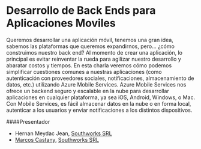 Desarrollo de Back Ends para Aplicaciones Moviles 
==================================================================

Queremos desarrollar una aplicación móvil, tenemos una gran idea, sabemos las plataformas que queremos expandirnos, pero... ¿cómo construimos nuestro back end? Al momento de crear una aplicación, lo principal es evitar reinventar la rueda para agilizar nuestro desarrollo y abaratar costos y tiempos. En esta charla veremos cómo podemos simplificar cuestiones comunes a nuestras aplicaciones (como autenticación con proveedores sociales, notificaciones, almacenamiento de datos, etc.) utilizando Azure Mobile Services. Azure Mobile Services nos ofrece un backend seguro y escalable en la nube para desarrollar aplicaciones en cualquier plataforma, ya sea iOS, Android, Windows, o Mac. Con Mobile Services, es fácil almacenar datos en la nube o en forma local, autenticar a los usuarios y enviar notificaciones a los distintos dispositivos.

####Presentador
- Hernan Meydac Jean, [Southworks SRL](http://southworks.com/)
- [Marcos Castany](https://twitter.com/totus_hits), [Southworks SRL](http://southworks.com/)
